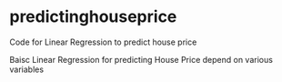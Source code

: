 # predictinghouseprice
Code for Linear Regression to predict house price

Baisc Linear Regression for predicting House Price depend on various variables
